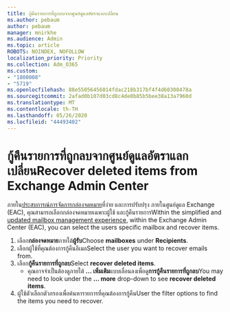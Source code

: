 ```yaml
---
title: กู้คืนรายการที่ถูกลบจากศูนย์ดูแลอัตราแลกเปลี่ยน
ms.author: pebaum
author: pebaum
manager: mnirkhe
ms.audience: Admin
ms.topic: article
ROBOTS: NOINDEX, NOFOLLOW
localization_priority: Priority
ms.collection: Adm_O365
ms.custom:
- "1800008"
- "5719"
ms.openlocfilehash: 88e55056456014fdac218b317bf4f4d60308478a
ms.sourcegitcommit: 2afad0b107d03cd8c4de0b85b5bee38a13a7960d
ms.translationtype: MT
ms.contentlocale: th-TH
ms.lasthandoff: 05/26/2020
ms.locfileid: "44493402"
---
```

# <a name="recover-deleted-items-from-exchange-admin-center"></a><span data-ttu-id="8e741-102">กู้คืนรายการที่ถูกลบจากศูนย์ดูแลอัตราแลกเปลี่ยน</span><span class="sxs-lookup"><span data-stu-id="8e741-102">Recover deleted items from Exchange Admin Center</span></span>

<span data-ttu-id="8e741-103">ภายใน[ประสบการณ์การจัดการกล่องจดหมาย](https://admin.exchange.microsoft.com/#/mailboxes)ที่ง่าย และการปรับปรุง ภายในศูนย์ดูแล Exchange (EAC), คุณสามารถเลือกกล่องจดหมายเฉพาะผู้ใช้ และกู้คืนรายการ</span><span class="sxs-lookup"><span data-stu-id="8e741-103">Within the simplified and [updated mailbox management experience](https://admin.exchange.microsoft.com/#/mailboxes), within the Exchange Admin Center (EAC), you can select the users specific mailbox and recover items.</span></span>

1. <span data-ttu-id="8e741-104">เลือก**กล่องจดหมาย**ภายใต้**ผู้รับ**</span><span class="sxs-lookup"><span data-stu-id="8e741-104">Choose **mailboxes** under **Recipients**.</span></span>
2. <span data-ttu-id="8e741-105">เลือกผู้ใช้ที่คุณต้องการกู้คืนอีเมล</span><span class="sxs-lookup"><span data-stu-id="8e741-105">Select the user you want to recover emails from.</span></span>
3. <span data-ttu-id="8e741-106">เลือก**กู้คืนรายการที่ถูกลบ**</span><span class="sxs-lookup"><span data-stu-id="8e741-106">Select **recover deleted items**.</span></span>
    - <span data-ttu-id="8e741-107">คุณอาจจําเป็นต้องดูภายใต้ **... เพิ่มเติม**แบบเลื่อนลงเพื่อดู**การกู้คืนรายการที่ถูกลบ**</span><span class="sxs-lookup"><span data-stu-id="8e741-107">You may need to look under the **… more** drop-down to see **recover deleted items**.</span></span>
4. <span data-ttu-id="8e741-108">ผู้ใช้ตัวเลือกตัวกรองเพื่อค้นหารายการที่คุณต้องการกู้คืน</span><span class="sxs-lookup"><span data-stu-id="8e741-108">User the filter options to find the items you need to recover.</span></span>
